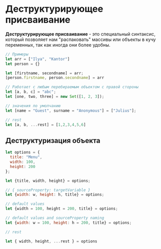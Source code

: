 # Деструктурирующее присваивание

**Деструктурирующее присваивание** - это специальный синтаксис, который позволяет нам "распаковать" массивы
или объекты в кучу переменных, так как иногда они более удобны.

```js
// Примеры
let arr = ["Ilya", "Kantor"]
let person = {}

let [firstname, secondname] = arr;
[person.firstname, person.secondname] = arr

// Работает с любым перебираемым объектом с правой стороны
let [a, b, c] = "abc";
let [one, two, three] = new Set([1, 2, 3]);

// значения по умолчанию
let [name = "Guest", surname = "Anonymous"] = ["Julius"];

// rest
let [a, b, ...rest] = [1,2,3,4,5,6]
```

## Деструктуризация объекта

```js
let options = {
  title: "Menu",
  width: 100,
  height: 200
};

let {title, width, height} = options;

// { sourceProperty: targetVariable }
let {width: w, height: h, title} = options;

// default values
let {width = 100, height = 200, title} = options;

// default values and sourceProperty naming
let {width: w = 100, height: h = 200, title} = options;

// rest

let { width, height, ...rest } = options
```
